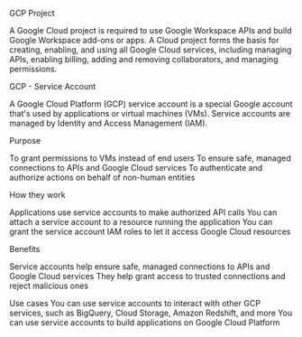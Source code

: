 GCP Project 

A Google Cloud project is required to use Google Workspace APIs and build Google Workspace add-ons or apps. A Cloud project forms the basis for creating, enabling, and using all Google Cloud services, including managing APIs, enabling billing, adding and removing collaborators, and managing permissions.

GCP - Service Account

A Google Cloud Platform (GCP) service account is a special Google account that's used by applications or virtual machines (VMs). Service accounts are managed by Identity and Access Management (IAM). 


Purpose

To grant permissions to VMs instead of end users 
To ensure safe, managed connections to APIs and Google Cloud services 
To authenticate and authorize actions on behalf of non-human entities 

How they work 

Applications use service accounts to make authorized API calls
You can attach a service account to a resource running the application
You can grant the service account IAM roles to let it access Google Cloud resources

Benefits 

Service accounts help ensure safe, managed connections to APIs and Google Cloud services
They help grant access to trusted connections and reject malicious ones

Use cases
You can use service accounts to interact with other GCP services, such as BigQuery, Cloud Storage, Amazon Redshift, and more 
You can use service accounts to build applications on Google Cloud Platform 